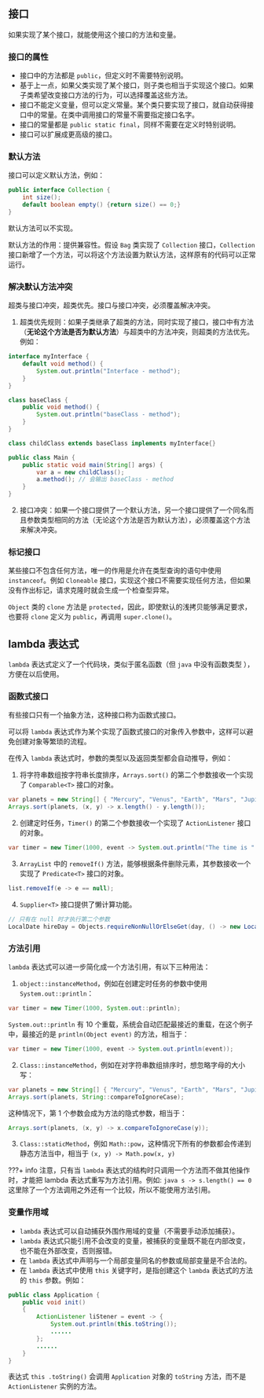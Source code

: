 ## 接口

如果实现了某个接口，就能使用这个接口的方法和变量。

### 接口的属性

- 接口中的方法都是 `public`，但定义时不需要特别说明。
- 基于上一点，如果父类实现了某个接口，则子类也相当于实现这个接口。如果子类希望改变接口方法的行为，可以选择覆盖这些方法。
- 接口不能定义变量，但可以定义常量。某个类只要实现了接口，就自动获得接口中的常量。在类中调用接口的常量不需要指定接口名字。
- 接口的常量都是 `public static final`，同样不需要在定义时特别说明。
- 接口可以扩展成更高级的接口。

### 默认方法

接口可以定义默认方法，例如：

```java
public interface Collection {
    int size();
    default boolean empty() {return size() == 0;}
}
```

默认方法可以不实现。

默认方法的作用：提供兼容性。假设 `Bag` 类实现了 `Collection` 接口，`Collection` 接口新增了一个方法，可以将这个方法设置为默认方法，这样原有的代码可以正常运行。

### 解决默认方法冲突

超类与接口冲突，超类优先。接口与接口冲突，必须覆盖解决冲突。

1. 超类优先规则：如果子类继承了超类的方法，同时实现了接口，接口中有方法（**无论这个方法是否为默认方法**）与超类中的方法冲突，则超类的方法优先。例如：

```java
interface myInterface {
    default void method() {
        System.out.println("Interface - method");
    }
}

class baseClass {
    public void method() {
        System.out.println("baseClass - method");
    }
}

class childClass extends baseClass implements myInterface{}

public class Main {
    public static void main(String[] args) {
        var a = new childClass();
        a.method(); // 会输出 baseClass - method
    }
}
```

2. 接口冲突：如果一个接口提供了一个默认方法，另一个接口提供了一个同名而且参数类型相同的方法（无论这个方法是否为默认方法），必须覆盖这个方法来解决冲突。

### 标记接口

某些接口不包含任何方法，唯一的作用是允许在类型查询的语句中使用 `instanceof`。例如 `Cloneable` 接口，实现这个接口不需要实现任何方法，但如果没有作出标记，请求克隆时就会生成一个检查型异常。

`Object` 类的 `clone` 方法是 `protected`，因此，即使默认的浅拷贝能够满足要求，也要将 `clone` 定义为 `public`，再调用 `super.clone()`。

## lambda 表达式

`lambda` 表达式定义了一个代码块，类似于匿名函数（但 `java` 中没有函数类型 ），方便在以后使用。

### 函数式接口

有些接口只有一个抽象方法，这种接口称为函数式接口。

可以将 `lambda` 表达式作为某个实现了函数式接口的对象传入参数中，这样可以避免创建对象等繁琐的流程。

在传入 `lambda` 表达式时，参数的类型以及返回类型都会自动推导，例如：

1.   将字符串数组按字符串长度排序，`Arrays.sort()` 的第二个参数接收一个实现了 `Comparable<T>` 接口的对象。

```java
var planets = new String[] { "Mercury", "Venus", "Earth", "Mars", "Jupiter", "Saturn", "Uranus", "Neptune" };
Arrays.sort(planets, (x, y) -> x.length() - y.length());
```

2.   创建定时任务，`Timer()` 的第二个参数接收一个实现了 `ActionListener` 接口的对象。

```java
var timer = new Timer(1000, event -> System.out.println("The time is " + new Date()));
```

3.   `ArrayList` 中的 `removeIf()` 方法，能够根据条件删除元素，其参数接收一个实现了 `Predicate<T>` 接口的对象。

```java
list.removeIf(e -> e == null);
```

4.   `Supplier<T>` 接口提供了懒计算功能。

```java
// 只有在 null 时才执行第二个参数
LocalDate hireDay = Objects.requireNonNullOrElseGet(day, () -> new LocalDate(1970, 1, 1));
```

### 方法引用

`lambda` 表达式可以进一步简化成一个方法引用，有以下三种用法：

1. `object::instanceMethod`，例如在创建定时任务的参数中使用 `System.out::println`：

```java
var timer = new Timer(1000, System.out::println);
```

`System.out::println` 有 10 个重载，系统会自动匹配最接近的重载，在这个例子中，最接近的是 `println(Object event)` 的方法，相当于：

```java
var timer = new Timer(1000, event -> System.out.println(event));
```

2. `Class::instanceMethod`，例如在对字符串数组排序时，想忽略字母的大小写：

```java
var planets = new String[] { "Mercury", "Venus", "Earth", "Mars", "Jupiter", "Saturn", "Uranus", "Neptune" };
Arrays.sort(planets, String::compareToIgnoreCase);
```

这种情况下，第 1 个参数会成为方法的隐式参数，相当于：

```java
Arrays.sort(planets, (x, y) -> x.compareToIgnoreCase(y));
```

3. `Class::staticMethod`，例如 `Math::pow`，这种情况下所有的参数都会传递到静态方法当中，相当于 `(x, y) -> Math.pow(x, y)`

???+ info
    注意，只有当 `lambda` 表达式的结构时只调用一个方法而不做其他操作时，才能把 lambda 表达式重写为方法引用。例如:
    ```java
    s -> s.length() == 0
    ```
    这里除了一个方法调用之外还有一个比较，所以不能使用方法引用。

### 变量作用域

- `lambda` 表达式可以自动捕获外围作用域的变量（不需要手动添加捕获）。
- `lambda` 表达式只能引用不会改变的变量，被捕获的变量既不能在内部改变，也不能在外部改变，否则报错。
- 在 `lambda` 表达式中声明与一个局部变量同名的参数或局部变量是不合法的。
- 在 `lambda` 表达式中使用 `this` 关键字时，是指创建这个 `lambda` 表达式的方法的 `this` 参数。例如：

```java
public class Application {
    public void init()
    {
        ActionListener liStener = event -> {
            System.out.println(this.toString());
            ......
        };
        ......
    }
}
```

表达式 `this .toString()` 会调用 `Application` 对象的 `toString` 方法，而不是 `ActionListener` 实例的方法。
